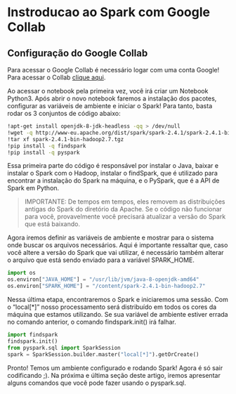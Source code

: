 # Instroducao ao Spark com Google Collab

<h2>Configuração do Google Collab</h2>

Para acessar o Google Collab é necessário logar com uma conta Google! Para acessar o Collab <a href="https://colab.research.google.com/" target="blank">clique aqui</a>.


Ao acessar o notebook pela primeira vez, você irá criar um Notebook Python3.
Após abrir o novo notebook faremos a instalação dos pacotes, configurar as variáveis de ambiente e iniciar o Spark! Para tanto, basta rodar os 3 conjuntos de código abaixo:

```bash
!apt-get install openjdk-8-jdk-headless -qq > /dev/null
!wget -q http://www-eu.apache.org/dist/spark/spark-2.4.1/spark-2.4.1-bin-hadoop2.7.tgz
!tar xf spark-2.4.1-bin-hadoop2.7.tgz
!pip install -q findspark
!pip install -q pyspark
```


Essa primeira parte do código é responsável por instalar o Java, baixar e instalar o Spark com o Hadoop, instalar o findSpark, que é utilizado para encontrar a instalação do Spark na máquina, e o PySpark, que é a API de Spark em Python. 

>IMPORTANTE: De tempos em tempos, eles removem as distribuições antigas do Spark do diretório da Apache. Se o código não funcionar para você, provavelmente você precisará atualizar a versão do Spark que está baixando.



Agora iremos definir as variáveis de ambiente e mostrar para o sistema onde buscar os arquivos necessários. Aqui é importante ressaltar que, caso você altere a versão do Spark que vai utilizar, é necessário também alterar o arquivo que está sendo enviado para a variável SPARK_HOME.

```python
import os
os.environ["JAVA_HOME"] = "/usr/lib/jvm/java-8-openjdk-amd64"
os.environ["SPARK_HOME"] = "/content/spark-2.4.1-bin-hadoop2.7"
```

Nessa última etapa, encontraremos o Spark e iniciaremos uma sessão. 
Com o “local[*]” nosso processamento será distribuído em todos os cores da máquina que estamos utilizando. Se sua variável de ambiente estiver errada no comando anterior, o comando findspark.init() irá falhar.

```python
import findspark
findspark.init()
from pyspark.sql import SparkSession
spark = SparkSession.builder.master("local[*]").getOrCreate()
```

Pronto! Temos um ambiente configurado e rodando Spark! Agora é só sair codificando ;). Na próxima e última seção deste artigo, iremos apresentar alguns comandos que você pode fazer usando o pyspark.sql.
